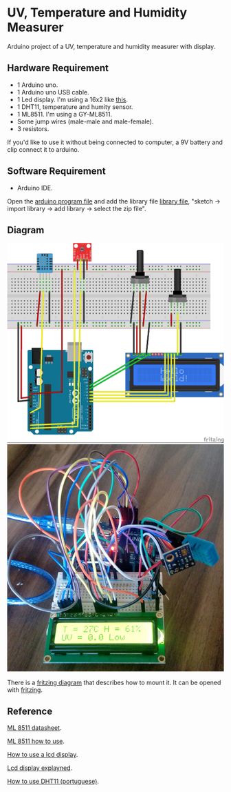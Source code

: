 # UV, Temperature and Humidity Measurer

Arduino project of a UV, temperature and humidity measurer with display.

## Hardware Requirement

- 1 Arduino uno.
- 1 Arduino uno USB cable.
- 1 Led display. I'm using a 16x2 like [this](https://www.arduino.cc/en/uploads/Tutorial/lcd_photo.png).
- 1 DHT11, temperature and humity sensor.
- 1 ML8511. I'm using a GY-ML8511.
- Some jump wires (male-male and male-female).
- 3 resistors.

If you'd like to use it without being connected to computer, a 9V battery and clip connect it to arduino.

## Software Requirement

- Arduino IDE.

Open the [arduino program file](https://github.com/lucasguesserts/UV_temperature_humidity/blob/master/lcd_temperature_UV_display.ino) and add the library file [library file](https://github.com/lucasguesserts/UV_temperature_humidity/blob/master/lib.zip), "sketch -> import library -> add library -> select the zip file".

## Diagram

<img src="images/not_tested_diagram.jpg" width="600" />

<img src="images/first_functional.jpg" width="600" />

There is a [fritzing diagram](https://github.com/lucasguesserts/UV_temperature_humidity/blob/master/diagram.fzz) that describes how to mount it. It can be opened with [fritzing](http://fritzing.org/home/).

## Reference

[ML 8511 datasheet](https://www.mcs.anl.gov/research/projects/waggle/downloads/datasheets/lightsense/ml8511.pdf).

[ML 8511 how to use](https://learn.sparkfun.com/tutorials/ml8511-uv-sensor-hookup-guide).

[How to use a lcd display](https://www.arduino.cc/en/Tutorial/HelloWorld).

[Lcd display explayned](https://youtu.be/85LvW1QDLLw).

[How to use DHT11 (portuguese)](https://www.filipeflop.com/blog/monitorando-temperatura-e-umidade-com-o-sensor-dht11/).
